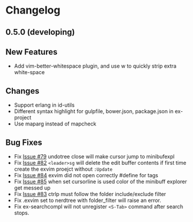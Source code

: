 # Changelog

## 0.5.0 (developing)

## New Features

 - Add vim-better-whitespace plugin, and use <leader>w to quickly strip extra white-space

## Changes

 - Support erlang in id-utils
 - Different syntax highlight for gulpfile, bower.json, package.json in ex-project
 - Use maparg instead of mapcheck

## Bug Fixes

 - Fix [Issue #79](https://github.com/exvim/main/issues/79) undotree close will make cursor jump to minibufexpl
 - Fix [Issue #82](https://github.com/exvim/main/issues/82) `<leader>sg` will delete the edit buffer contents if first time create the exvim proejct without `:Update`
 - Fix [Issue #84](https://github.com/exvim/main/issues/84) exvim did not open correctly #define for tags
 - Fix [Issue #85](https://github.com/exvim/main/issues/85) when set cursorline is used color of the minibuff explorer get messed up
 - Fix [Issue #83](https://github.com/exvim/main/issues/83) ctrlp must follow the folder include/exclude filter
 - Fix .exvim set to nerdtree with folder_filter will raise an error.
 - Fix ex-searchcompl will not unregister `<S-Tab>` command after search stops.

